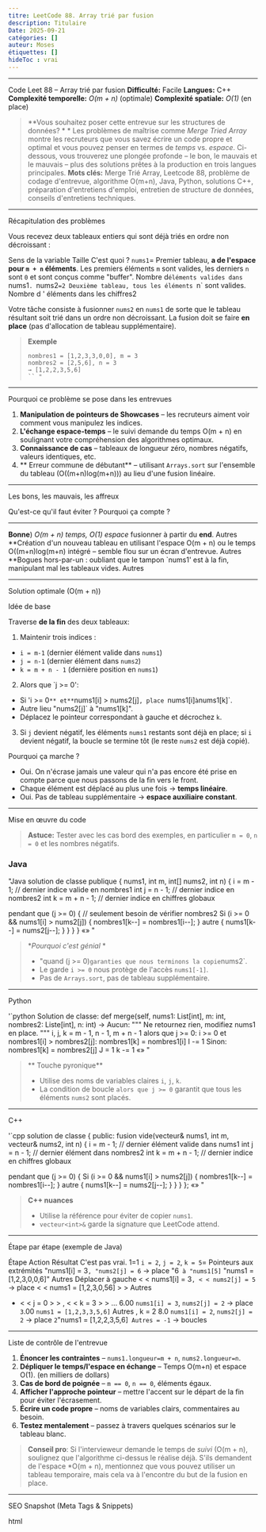```yaml
---
titre: LeetCode 88. Array trié par fusion
description: Titulaire
Date: 2025-09-21
catégories: []
auteur: Moses
étiquettes: []
hideToc : vrai
---
```

---

Code Leet 88 – Array trié par fusion
**Difficulté:** Facile
**Langues:** C++
**Complexité temporelle:** *O(m + n)* (optimale)
**Complexité spatiale:** *O(1)* (en place)

> **Vous souhaitez poser cette entrevue sur les structures de données? * *
> Les problèmes de maîtrise comme *Merge Tried Array* montre les recruteurs que vous savez écrire un code propre et optimal et vous pouvez penser en termes de *temps* vs. *espace*. Ci-dessous, vous trouverez une plongée profonde – le bon, le mauvais et le mauvais – plus des solutions prêtes à la production en trois langues principales.
> **Mots clés:** Merge Trié Array, Leetcode 88, problème de codage d'entrevue, algorithme O(m+n), Java, Python, solutions C++, préparation d'entretiens d'emploi, entretien de structure de données, conseils d'entretiens techniques.

---

Récapitulation des problèmes

Vous recevez deux tableaux entiers qui sont déjà triés en ordre non décroissant :

Sens de la variable Taille
C'est quoi ?
`nums1`= Premier tableau, **a de l'espace pour `m + n` éléments**. Les premiers éléments `m` sont valides, les derniers `n` sont `0` et sont conçus comme "buffer".
Nombre d`éléments valides dans `nums1`.
`nums2`=2 Deuxième tableau, tous les éléments `n` sont valides.
Nombre d ' éléments dans les chiffres2

Votre tâche consiste à fusionner `nums2` en `nums1` de sorte que le tableau résultant soit trié dans un ordre non décroissant. La fusion doit se faire **en place** (pas d'allocation de tableau supplémentaire).

> **Exemple**
> ```texte
> nombres1 = [1,2,3,3,0,0], m = 3
> nombres2 = [2,5,6], n = 3
> → [1,2,2,3,5,6]
> `` "

---

Pourquoi ce problème se pose dans les entrevues

1. **Manipulation de pointeurs de Showcases** – les recruteurs aiment voir comment vous manipulez les indices.
2. **L'échange espace-temps** – le suivi demande du temps O(m + n) en soulignant votre compréhension des algorithmes optimaux.
3. **Connaissance de cas** – tableaux de longueur zéro, nombres négatifs, valeurs identiques, etc.
4. ** Erreur commune de débutant** – utilisant `Arrays.sort` sur l'ensemble du tableau (O((m+n)log(m+n))) au lieu d'une fusion linéaire.

---

Les bons, les mauvais, les affreux

Qu'est-ce qu'il faut éviter ? Pourquoi ça compte ?
-- -- -- -- -- -- -- -- -- -- -- -- -- -- --
**Bonne**) *O(m + n) temps, O(1) espace* fusionner à partir du **end**. Autres
**Création d'un nouveau tableau en utilisant l'espace O(m + n) ou le temps O((m+n)log(m+n) intégré – semble flou sur un écran d'entrevue. Autres
**Bogues hors-par-un : oubliant que le tampon `nums1' est à la fin, manipulant mal les tableaux vides. Autres

---

Solution optimale (O(m + n))

Idée de base

Traverse **de la fin** des deux tableaux:

1. Maintenir trois indices :
- `i = m‐1` (dernier élément valide dans `nums1`)
- `j = n‐1` (dernier élément dans `nums2`)
- `k = m + n - 1` (dernière position en `nums1`)

2. Alors que `j >= 0':
- Si 'i >= 0` ** et** `nums1[i] > nums2[j]`, place `nums1[i]` à `nums1[k]`.
- Autre lieu "nums2[j]` à "nums1[k]".
- Déplacez le pointeur correspondant à gauche et décrochez `k`.

3. Si `j` devient négatif, les éléments `nums1` restants sont déjà en place; si `i` devient négatif, la boucle se termine tôt (le reste `nums2` est déjà copié).

Pourquoi ça marche ?

- Oui. On n'écrase jamais une valeur qui n'a pas encore été prise en compte parce que nous passons de la fin vers le front.
- Chaque élément est déplacé au plus une fois → **temps linéaire**.
- Oui. Pas de tableau supplémentaire → **espace auxiliaire constant**.

---

Mise en œuvre du code

> **Astuce:** Tester avec les cas bord des exemples, en particulier `m = 0`, `n = 0` et les nombres négatifs.

### Java

"Java
solution de classe publique {
nums1, int m, int[] nums2, int n) {
i = m - 1; // dernier indice valide en nombres1
int j = n - 1; // dernier indice en nombres2
int k = m + n - 1; // dernier indice en chiffres globaux

pendant que (j >= 0) { // seulement besoin de vérifier nombres2
Si (i >= 0 && nums1[i] > nums2[j]) {
nombres1[k--] = nombres1[i--];
} autre {
nums1[k--] = nums2[j--];
}
}
}
}
«» "

> **Pourquoi c'est génial* *
> - "quand (j >= 0)` garanties que nous terminons la copie `nums2`.
> - Le garde `i >= 0` nous protège de l'accès `nums1[-1]`.
> - Pas de `Arrays.sort`, pas de tableau supplémentaire.

---

Python

'`python
Solution de classe:
def merge(self, nums1: List[int], m: int,
nombres2: Liste[int], n: int) -> Aucun:
"""
Ne retournez rien, modifiez nums1 en place.
"""
i, j, k = m - 1, n - 1, m + n - 1
alors que j >= 0:
i >= 0 et nombres1[i] > nombres2[j]:
nombres1[k] = nombres1[i]
I -= 1
Sinon:
nombres1[k] = nombres2[j]
J = 1
k -= 1
«» "

> ** Touche pyronique**
> - Utilise des noms de variables claires `i`, `j`, `k`.
> - La condition de boucle `alors que j >= 0` garantit que tous les éléments `nums2` sont placés.

---

C++

'`cpp
solution de classe {
public:
fusion vide(vecteur<int>& nums1, int m,
vecteur<int>& nums2, int n) {
i = m - 1; // dernier élément valide dans nums1
int j = n - 1; // dernier élément dans nombres2
int k = m + n - 1; // dernier indice en chiffres globaux

pendant que (j >= 0) {
Si (i >= 0 && nums1[i] > nums2[j]) {
nombres1[k--] = nombres1[i--];
} autre {
nums1[k--] = nums2[j--];
}
}
}
};
«» "

> **C++ nuances**
> - Utilise la référence pour éviter de copier `nums1`.
> - `vecteur<int>&` garde la signature que LeetCode attend.

---

Étape par étape (exemple de Java)

Étape Action Résultat
C'est pas vrai.
1=1 `i = 2`, `j = 2`, `k = 5`= Pointeurs aux extrémités
"nums1[i] = 3`, "nums2[j] = 6` → place "6` à "nums1[5]` "nums1 = [1,2,3,0,0,6]" Autres
Déplacer à gauche
< < nums1[i] = 3`, < < nums2[j] = 5` → place < < nums1 = [1,2,3,0,56] > > Autres
* < < j = 0 > > , < < k = 3 > > ...
6.00 `nums1[i] = 3`, `nums2[j] = 2` → place `3`.00 `nums1 = [1,2,3,3,5,6]` Autres
, k = 2
8.0 `nums1[i] = 2`, `nums2[j] = 2` → place `2`"nums1 = [1,2,2,3,5,6]` Autres
= -1` → boucles

---

Liste de contrôle de l'entrevue

1. **Énoncer les contraintes** – `nums1.longueur=m + n`, `nums2.longueur=n`.
2. **Dépliquer le temps/l'espace en échange** – Temps O(m+n) et espace O(1). (en milliers de dollars)
3. **Cas de bord de poignée** – `m == 0`, `n == 0`, éléments égaux.
4. **Afficher l'approche pointeur** – mettre l'accent sur le départ de la fin pour éviter l'écrasement.
5. **Écrire un code propre** – noms de variables clairs, commentaires au besoin.
6. **Testez mentalement** – passez à travers quelques scénarios sur le tableau blanc.

> **Conseil pro**: Si l'intervieweur demande le temps de *suivi* (O(m + n), soulignez que l'algorithme ci-dessus le réalise déjà. S'ils demandent de l'espace *O(m + n), mentionnez que vous pouvez utiliser un tableau temporaire, mais cela va à l'encontre du but de la fusion en place.

---

SEO Snapshot (Meta Tags & Snippets)

html
<title>Merge Trié Array – LeetCode 88 (Java, Python, C++)
<meta name="description" content="Solve LeetCode 88 Fusionner Array trié en Java, Python et C++ avec un algorithme O(m+n) en place optimal. Apprenez les pièges, les cas de bordure et les conseils d'entrevue.">
<meta name="keywords" content="Merge Trié Array, Leetcode 88, problème d'entrevue, algorithme O(m+n), Tableau de fusion Java, tableau trié par Python, tableau de fusion C++, prép d'entrevue de codage">
«» "

> **Pourquoi ça aide* *
> Ces étiquettes font surface à votre article dans les résultats de recherche pour toute personne cherchant à maîtriser ce problème spécifique LeetCode—parfait pour les recruteurs scannant des portefeuilles candidats.

---

La dernière sortie

- **Bien**: L'approche à trois points de l'arrière est propre, linéaire et en place.
- **Bad**: L'utilisation de "sort" ou l'attribution de mémoire supplémentaire montre un manque de pensée optimale.
- **Ugly**: Oublier que le tampon est à la fin conduit à `ArrayIndexOutOfBounds`.

La maîtrise de ce problème démontre votre capacité à lire les contraintes, à concevoir un algorithme efficace et à écrire un code prêt à la production. Apportez ces connaissances à votre prochain entretien technique, et vous montrerez aux recruteurs que vous êtes prêts à relever les défis de la structure des données dans le monde réel.

Bonne chance, et le codage heureux! C'est ce qu'il a dit